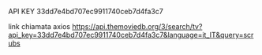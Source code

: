 API KEY
33dd7e4bd707ec9911740ceb7d4fa3c7

link chiamata axios
https://api.themoviedb.org/3/search/tv?api_key=33dd7e4bd707ec9911740ceb7d4fa3c7&language=it_IT&query=scrubs